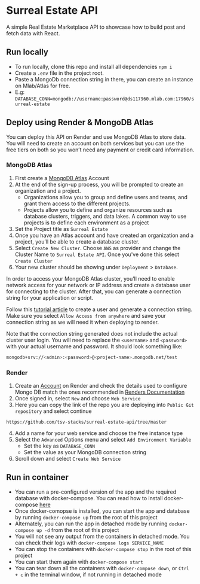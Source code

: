 # Surreal Estate API

A simple Real Estate Marketplace API to showcase how to build post and fetch data with React.

## Run locally

- To run locally, clone this repo and install all dependencies `npm i`
- Create a `.env` file in the project root.
- Paste a MongoDb connection string in there, you can create an instance on Mlab/Atlas for free.
- E.g: `DATABASE_CONN=mongodb://username:password@ds117960.mlab.com:17960/surreal-estate`

## Deploy using Render & MongoDB Atlas

You can deploy this API on Render and use MongoDB Atlas to store data. You will need to create an account on both services but you can use the free tiers on both so you won’t need any payment or credit card information.

### MongoDB Atlas

1. First create a [MongoDB Atlas](https://www.mongodb.com/cloud/atlas/register) Account
2. At the end of the sign-up process, you will be prompted to create an organization and a project.
   - Organizations allow you to group and define users and teams, and grant them access to the different projects.
   - Projects allow you to define and organize resources such as database clusters, triggers, and data lakes. A common way to use projects is to define each environment as a project
3. Set the Project title as `Surreal Estate`
4. Once you have an Atlas account and have created an organization and a project, you’ll be able to create a database cluster.
5. Select `Create New Cluster`. Choose `AWS` as provider and change the Cluster Name to `Surreal Estate API`. Once you've done this select `Create Cluster`
6. Your new cluster should be showing under `Deployment` > `Database`.

In order to access your MongoDB Atlas cluster, you’ll need to enable network access for your network or IP address and create a database user for connecting to the cluster. After that, you can generate a connection string for your application or script.

Follow this [tutorial article](https://www.mongodb.com/basics/mongodb-atlas-tutorial) to create a user and generate a connection string. Make sure you select `Allow Access from anywhere` and save your connection string as we will need it when deploying to render.

Note that the connection string generated does not include the actual cluster user login. You will need to replace the `<username>` and `<password>` with your actual username and password. It should look something like:

```bash
mongodb+srv://<admin>:<password>@<project-name>.mongodb.net/test
```

### Render

1. Create an [Account](https://dashboard.render.com/) on Render and check the details used to configure Mongo DB match the ones recommended in [Renders Documentation](https://render.com/docs/connect-to-mongodb-atlas)
2. Once signed in, select `New` and choose `Web Service`
3. Here you can copy the link of the repo you are deploying into `Public Git repository` and select continue

```
https://github.com/tsv-stacks/surreal-estate-api/tree/master
```

4. Add a name for your web service and choose the free instance type
5. Select the `Advanced` Options menu and select `Add Environment Variable`
   - Set the key as `DATABASE_CONN`
   - Set the value as your MongoDB connection string
6. Scroll down and select `Create Web Service`

## Run in container

- You can run a pre-configured version of the app and the required database with docker-compose. You can read how to install docker-compose [here](https://docs.docker.com/compose/install/)
- Once docker-comopse is installed, you can start the app and database by running `docker-compose up` from the root of this project
- Alternately, you can run the app in detached mode by running `docker-compose up -d` from the root of this project
- You will not see any output from the containers in detached mode. You can check their logs with `docker-compose logs SERVICE_NAME`
- You can stop the containers with `docker-compose stop` in the root of this project
- You can start them again with `docker-compose start`
- You can tear down all the containers with `docker-compose down`, or `Ctrl + c` in the terminal window, if not running in detached mode
